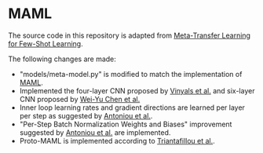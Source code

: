 # MAML

The source code in this repository is adapted from [Meta-Transfer Learning for Few-Shot Learning](https://github.com/yaoyao-liu/meta-transfer-learning).

The following changes are made:
* "models/meta-model.py" is modified to match the implementation of [MAML](https://github.com/cbfinn/maml).
* Implemented the four-layer CNN proposed by [Vinyals et al.](https://arxiv.org/abs/1606.04080) and six-layer CNN proposed by [Wei-Yu Chen et al.](https://arxiv.org/abs/1904.04232)
* Inner loop learning rates and gradient directions are learned per layer per step as suggested by [Antoniou et al.](https://arxiv.org/abs/1810.09502).
* "Per-Step Batch Normalization Weights and Biases" improvement suggested by [Antoniou et al.](https://arxiv.org/abs/1810.09502) are implemented.
* Proto-MAML is implemented according to [Triantafillou et al.](https://arxiv.org/abs/1903.03096).
